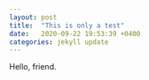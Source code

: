 ```yaml
---
layout: post
title:  "This is only a test"
date:   2020-09-22 19:53:39 +0400
categories: jekyll update
---
```


Hello, friend.
